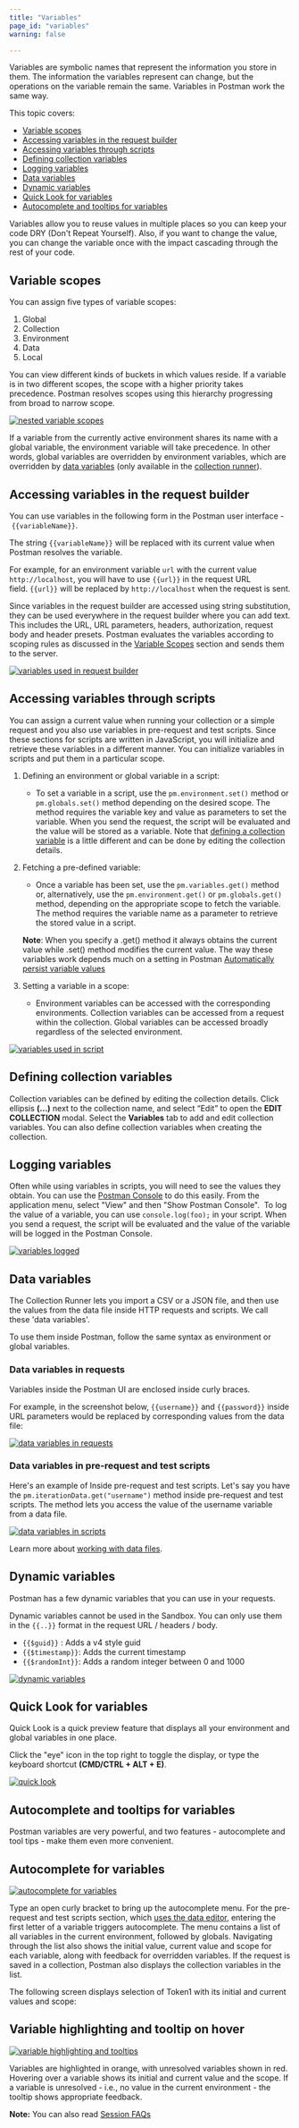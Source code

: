 ```yaml
---
title: "Variables"
page_id: "variables"
warning: false

---
```


Variables are symbolic names that represent the information you store in them. The information the variables represent can change, but the operations on the variable remain the same. Variables in Postman work the same way.

This topic covers: 

* [Variable scopes](#variable-scopes)
* [Accessing variables in the request builder](#accessing-variables-in-the-request-builder)
* [Accessing variables through scripts](#accessing-variables-through-scripts)
* [Defining collection variables](#defining-collection-variables)
* [Logging variables](#logging-variables)
* [Data variables](#data-variables)
* [Dynamic variables](#dynamic-variables)
* [Quick Look for variables](#quick-look-for-variables)
* [Autocomplete and tooltips for variables](#autocomplete-and-tooltips-for-variables)

Variables allow you to reuse values in multiple places so you can keep your code DRY (Don't Repeat Yourself). Also, if you want to change the value, you can change the variable once with the impact cascading through the rest of your code.

## Variable scopes

You can assign five types of variable scopes:

1. Global
2. Collection
3. Environment
4. Data
5. Local
  
You can view different kinds of buckets in which values reside. If a variable is in two different scopes, the scope with a higher priority takes precedence. Postman resolves scopes using this hierarchy progressing from broad to narrow scope. 

[![nested variable scopes](https://s3.amazonaws.com/postman-static-getpostman-com/postman-docs/Variables-Pic.png)](https://s3.amazonaws.com/postman-static-getpostman-com/postman-docs/Variables-Pic.png)

If a variable from the currently active environment shares its name with a global variable, the environment variable will take precedence. In other words, global variables are overridden by environment variables, which are overridden by [data variables](https://blog.getpostman.com/2014/10/28/using-csv-and-json-files-in-the-postman-collection-runner/) (only available in the [collection runner](/docs/postman/collection_runs/starting_a_collection_run/)).

## Accessing variables in the request builder

You can use variables in the following form in the Postman user interface - `{{variableName}}`. 

The string `{{variableName}}` will be replaced with its current value when Postman resolves the variable.

For example, for an environment variable `url` with the current value `http://localhost`, you will have to use `{{url}}` in the request URL field. `{{url}}` will be replaced by `http://localhost` when the request is sent.

Since variables in the request builder are accessed using string substitution, they can be used everywhere in the request builder where you can add text. This includes the URL, URL parameters, headers, authorization, request body and header presets. Postman evaluates the variables according to scoping rules as discussed in the [Variable Scopes](/docs/v6/postman/environments_and_globals/variables#variable-scopes) section and sends them to the server.

[![variables used in request builder](https://s3.amazonaws.com/postman-static-getpostman-com/postman-docs/Env&Globals1.png)](https://s3.amazonaws.com/postman-static-getpostman-com/postman-docs/Env&Globals1.png)

## Accessing variables through scripts

You can assign a current value when running your collection or a simple request and you also use variables in pre-request and test scripts. Since these sections for scripts are written in JavaScript, you will initialize and retrieve these variables in a different manner. You can initialize variables in scripts and put them in a particular scope. 

  1.  Defining an environment or global variable in a script: 
        *  To set a variable in a script, use the `pm.environment.set()` method or `pm.globals.set()` method depending on the desired scope. The method requires the variable key and value as parameters to set the variable. When you send the request, the script will be evaluated and the value will be stored as a variable. Note that [defining a collection variable](/docs/postman/environments_and_globals/variables/) is a little different and can be done by editing the collection details.
  2.  Fetching a pre-defined variable: 
        *  Once a variable has been set, use the `pm.variables.get()` method or, alternatively, use the `pm.environment.get()` or `pm.globals.get()` method, depending on the appropriate scope to fetch the variable. The method requires the variable name as a parameter to retrieve the stored value in a script.
        
        **Note**: When you specify a .get() method it always obtains the current value while .set() method modifies the current value. The way these variables work depends much on a setting in Postman [Automatically persist variable values](/docs/postman/launching_postman/settings/)
        
  3.  Setting a variable in a scope: 
        *  Environment variables can be accessed with the corresponding environments. Collection variables can be accessed from a request within the collection. Global variables can be accessed broadly regardless of the selected environment.

[![variables used in script](https://s3.amazonaws.com/postman-static-getpostman-com/postman-docs/Env&Globals2.png)](https://s3.amazonaws.com/postman-static-getpostman-com/postman-docs/Env&Globals2.png)

## Defining collection variables

Collection variables can be defined by editing the collection details. Click ellipsis **(...)** next to the collection name, and select “Edit” to open the **EDIT COLLECTION** modal. Select the **Variables** tab to add and edit collection variables. You can also define collection variables when creating the collection.  

## Logging variables

Often while using variables in scripts, you will need to see the values they obtain. You can use the [Postman Console](/docs/postman/sending_api_requests/debugging_and_logs/) to do this easily. From the application menu, select "View" and then "Show Postman Console".  To log the value of a variable, you can use `console.log(foo);` in your script. When you send a request, the script will be evaluated and the value of the variable will be logged in the Postman Console.

[![variables logged](https://s3.amazonaws.com/postman-static-getpostman-com/postman-docs/var_logging.png)](https://s3.amazonaws.com/postman-static-getpostman-com/postman-docs/var_logging.png)

## Data variables

The Collection Runner lets you import a CSV or a JSON file, and then use the values from the data file inside HTTP requests and scripts. We call these 'data variables'. 

To use them inside Postman, follow the same syntax as environment or global variables. 

### Data variables in requests

Variables inside the Postman UI are enclosed inside curly braces. 

For example, in the screenshot below, `{{username}}` and `{{password}}` inside URL parameters would be replaced by corresponding values from the data file:

[![data variables in requests](https://s3.amazonaws.com/postman-static-getpostman-com/postman-docs/Env&Globals3.png)](https://s3.amazonaws.com/postman-static-getpostman-com/postman-docs/Env&Globals3.png)

### Data variables in pre-request and test scripts

Here's an example of Inside pre-request and test scripts. Let's say you have the `pm.iterationData.get("username")` method inside pre-request and test scripts. The method lets you access the value of the username variable from a data file. 

[![data variables in scripts](https://s3.amazonaws.com/postman-static-getpostman-com/postman-docs/Env&Globals4.png)](https://s3.amazonaws.com/postman-static-getpostman-com/postman-docs/Env&Globals4.png)

Learn more about [working with data files](/docs/postman/collection_runs/working_with_data_files/). 

## Dynamic variables

Postman has a few dynamic variables that you can use in your requests. 

Dynamic variables cannot be used in the Sandbox. You can only use them in the `{{..}}` format in the request URL / headers / body.

   *   `{{$guid}}` : Adds a v4 style guid
   *   `{{$timestamp}}`: Adds the current timestamp
   *   `{{$randomInt}}`: Adds a random integer between 0 and 1000

[![dynamic variables](https://s3.amazonaws.com/postman-static-getpostman-com/postman-docs/Env&Globals5.png)](https://s3.amazonaws.com/postman-static-getpostman-com/postman-docs/Env&Globals5.png)

## Quick Look for variables

Quick Look is a quick preview feature that displays all your environment and global variables in one place. 

Click the "eye" icon in the top right to toggle the display, or type the keyboard shortcut **(CMD/CTRL + ALT + E)**.

[![quick look](https://s3.amazonaws.com/postman-static-getpostman-com/postman-docs/WS-environ_quick-look_Updated.png)](https://s3.amazonaws.com/postman-static-getpostman-com/postman-docs/WS-environ_quick-look_Updated.png)

## Autocomplete and tooltips for variables

Postman variables are very powerful, and two features - autocomplete and tool tips - make them even more convenient.

## Autocomplete for variables

[![autocomplete for variables](https://s3.amazonaws.com/postman-static-getpostman-com/postman-docs/Autocomp_tooltips1.png)](https://s3.amazonaws.com/postman-static-getpostman-com/postman-docs/Autocomp_tooltips1.png)

Type an open curly bracket to bring up the autocomplete menu. For the pre-request and test scripts section, which [uses the data editor](/docs/postman/launching_postman/navigating_postman/), entering the first letter of a variable triggers autocomplete. The menu contains a list of all variables in the current environment, followed by globals. Navigating through the list also shows the initial value, current value and scope for each variable, along with feedback for overridden variables. If the request is saved in a collection, Postman also displays the collection variables in the list. 

The following screen displays selection of Token1 with its initial and current values and scope:

## Variable highlighting and tooltip on hover

[![variable highlighting and tooltips](https://s3.amazonaws.com/postman-static-getpostman-com/postman-docs/Autocomp_tooltips2.png)](https://s3.amazonaws.com/postman-static-getpostman-com/postman-docs/Autocomp_tooltips2.png)

Variables are highlighted in orange, with unresolved variables shown in red. Hovering over a variable shows its initial and current value and the scope. If a variable is unresolved - i.e., no value in the current environment - the tooltip shows appropriate feedback.

**Note:** You can also read [Session FAQs](https://blog.getpostman.com/2018/08/09/sessions-faq/)


